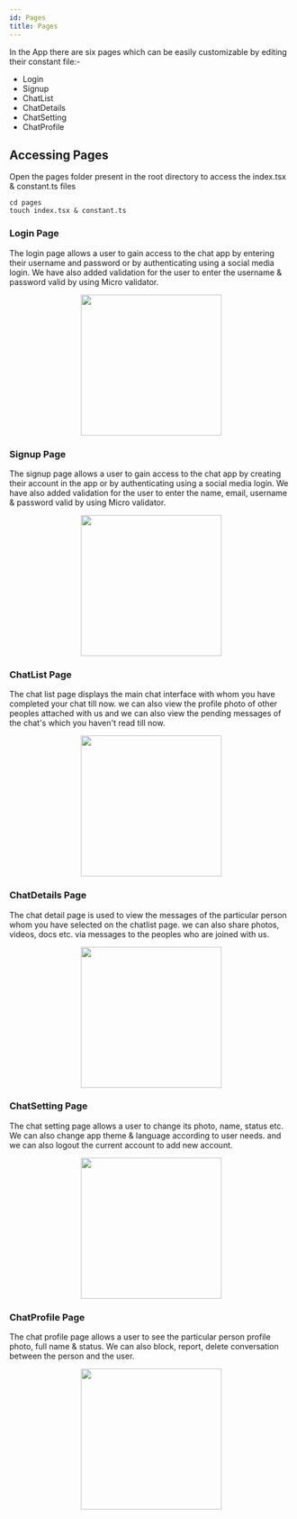 ```yaml
---
id: Pages
title: Pages
---
```


In the App there are six pages which can be easily customizable by editing their constant file:-
* Login
* Signup
* ChatList
* ChatDetails
* ChatSetting
* ChatProfile

## Accessing Pages
Open the pages folder present in the root directory to access the index.tsx & constant.ts files

```
cd pages
touch index.tsx & constant.ts
```

### Login Page
The login page allows a user to gain access to the chat app by entering their username and password or by authenticating using a social media login.
We have also added validation for the user to enter the username & password valid by using Micro validator.

<p align="center">
  <img width="250" src="../img/login.png">
</p>

### Signup Page
The signup page allows a user to gain access to the chat app by creating their account in the app or by authenticating using a social media login.
We have also added validation for the user to enter the name, email, username & password valid by using Micro validator.

<p align="center">
  <img width="250" src="../img/signup.png">
</p>

### ChatList Page
The chat list page displays the main chat interface with whom you have completed your chat till now.
we can also view the profile photo of other peoples attached with us and we can also view the pending messages of the chat's which you haven't read till now.

<p align="center">
  <img width="250" src="../img/chatlist.png">
</p>

### ChatDetails Page
The chat detail page is used to view the messages of the particular person whom you have selected on the chatlist page.
we can also share photos, videos, docs etc. via messages to the peoples who are joined with us.

<p align="center">
  <img width="250" src="../img/chatsetting.png">
</p>

### ChatSetting Page
The chat setting page allows a user to change its photo, name, status etc.
We can also change app theme & language according to user needs.
and we can also logout the current account to add new account.

<p align="center">
  <img width="250" src="../img/chatdetail.png">
</p>

### ChatProfile Page
The chat profile page allows a user to see the particular person profile photo, full name & status.
We can also block, report, delete conversation between the person and the user.

<p align="center">
  <img width="250" src="../img/chatprofile.png">
</p>

